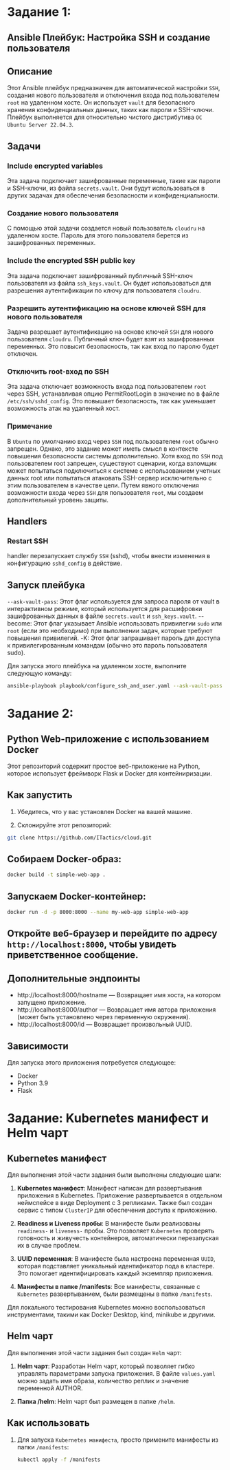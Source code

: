 # Задание 1: 

## Ansible Плейбук: Настройка SSH и создание пользователя

## Описание

Этот Ansible плейбук предназначен для автоматической настройки `SSH`, создания нового пользователя и отключения входа под пользователем `root` на удаленном хосте. Он использует `vault` для безопасного хранения конфиденциальных данных, таких как пароли и SSH-ключи. Плейбук выполняется для относительно чистого дистрибутива `ОС Ubuntu Server 22.04.3`.

## Задачи

### Include encrypted variables

Эта задача подключает зашифрованные переменные, такие как пароли и SSH-ключи, из файла `secrets.vault`. Они будут использоваться в других задачах для обеспечения безопасности и конфиденциальности.

### Создание нового пользователя

С помощью этой задачи создается новый пользователь `cloudru` на удаленном хосте. Пароль для этого пользователя берется из зашифрованных переменных.

### Include the encrypted SSH public key

Эта задача подключает зашифрованный публичный SSH-ключ пользователя из файла `ssh_keys.vault`. Он будет использоваться для разрешения аутентификации по ключу для пользователя `cloudru`.

### Разрешить аутентификацию на основе ключей SSH для нового пользователя

Задача разрешает аутентификацию на основе ключей `SSH` для нового пользователя `cloudru`. Публичный ключ будет взят из зашифрованных переменных. Это повысит безопасность, так как вход по паролю будет отключен.

### Отключить root-вход по SSH

Эта задача отключает возможность входа под пользователем `root` через SSH, устанавливая опцию PermitRootLogin в значение no в файле `/etc/ssh/sshd_config`. Это повышает безопасность, так как уменьшает возможность атак на удаленный хост. 

### Примечание

В `Ubuntu` по умолчанию вход через `SSH` под пользователем `root` обычно запрещен. Однако, это задание может иметь смысл в контексте повышения безопасности системы дополнительно. Хотя вход по `SSH` под пользователем root запрещен, существуют сценарии, когда взломщик может попытаться подключиться к системе с использованием учетных данных root или попытаться атаковать SSH-сервер исключительно с этим пользователем в качестве цели. Путем явного отключения возможности входа через `SSH` для пользователя `root`, мы создаем дополнительный уровень защиты. 


## Handlers

### Restart SSH

handler перезапускает службу `SSH` (sshd), чтобы внести изменения в конфигурацию `sshd_config` в действие.

## Запуск плейбука

`--ask-vault-pass`: Этот флаг используется для запроса пароля от vault в интерактивном режиме, который используется для расшифровки зашифрованных данных в файле `secrets.vault` и `ssh_keys.vault`.
--become: Этот флаг указывает Ansible использовать привилегии `sudo` или `root` (если это необходимо) при выполнении задач, которые требуют повышения привилегий.
-K: Этот флаг запрашивает пароль для доступа к привилегированным командам (обычно это пароль пользователя sudo).

Для запуска этого плейбука на удаленном хосте, выполните следующую команду:

``` bash
ansible-playbook playbook/configure_ssh_and_user.yaml --ask-vault-pass --become -K
```

# Задание 2: 

## Python Web-приложение с использованием Docker

Этот репозиторий содержит простое веб-приложение на Python, которое использует фреймворк Flask и Docker для контейниризации.

## Как запустить

1. Убедитесь, что у вас установлен Docker на вашей машине.

2. Склонируйте этот репозиторий:

``` bash
git clone https://github.com/ITactics/cloud.git
```

## Собираем Docker-образ:

``` bash
docker build -t simple-web-app .
```

## Запускаем Docker-контейнер:

``` bash
docker run -d -p 8000:8000 --name my-web-app simple-web-app
```

## Откройте веб-браузер и перейдите по адресу `http://localhost:8000`, чтобы увидеть приветственное сообщение.


## Дополнительные эндпоинты

* http://localhost:8000/hostname — Возвращает имя хоста, на котором запущено приложение.
* http://localhost:8000/author — Возвращает имя автора приложения (может быть установлено через переменную окружения).
* http://localhost:8000/id — Возвращает произвольный UUID.

## Зависимости
Для запуска этого приложения потребуется следующее:

* Docker
* Python 3.9
* Flask

# Задание: Kubernetes манифест и Helm чарт

## Kubernetes манифест

Для выполнения этой части задания были выполнены следующие шаги:

1. **Kubernetes манифест**: Манифест написан для развертывания приложения в Kubernetes. Приложение развертывается в отдельном неймспейсе в виде Deployment с 3 репликами. Также был создан сервис с типом `ClusterIP` для обеспечения доступа к приложению.

2. **Readiness и Liveness пробы**: В манифесте были реализованы `readiness-` и `liveness-` пробы. Это позволяет `Kubernetes` проверять готовность и живучесть контейнеров, автоматически перезапуская их в случае проблем.

3. **UUID переменная**: В манифесте была настроена переменная `UUID`, которая подставляет уникальный идентификатор пода в кластере. Это помогает идентифицировать каждый экземпляр приложения.

4. **Манифесты в папке /manifests**: Все манифесты, связанные с `Kubernetes` развертыванием, были размещены в папке `/manifests`.

Для локального тестирования Kubernetes можно воспользоваться инструментами, такими как Docker Desktop, kind, minikube и другими.

## Helm чарт

Для выполнения этой части задания был создан `Helm` чарт:

1. **Helm чарт**: Разработан Helm чарт, который позволяет гибко управлять параметрами запуска приложения. В файле `values.yaml` можно задать имя образа, количество реплик и значение переменной AUTHOR.

2. **Папка /helm**: Helm чарт был размещен в папке `/helm`.

## Как использовать

1. Для запуска `Kubernetes манифеста`, просто примените манифесты из папки `/manifests`:

   ``` sh
   kubectl apply -f /manifests
```

